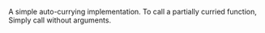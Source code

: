 
A simple auto-currying implementation.
To call a partially curried function,  
Simply call without arguments.  

